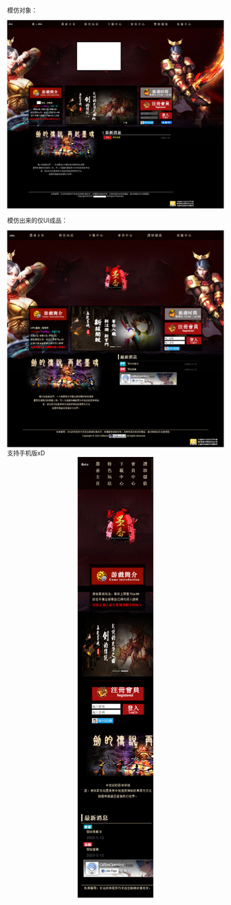 模仿对象：
<div align="center">
    <img src="Images/模仿对象.png"</img> 
</div>

模仿出来的仅UI成品：
<div align="center">
    <img src="Images/Giftia成品.png"</img> 
</div>
支持手机版xD
<div align="center">
    <img src="Images/Giftia成品MOBILE.png"</img> 
</div>